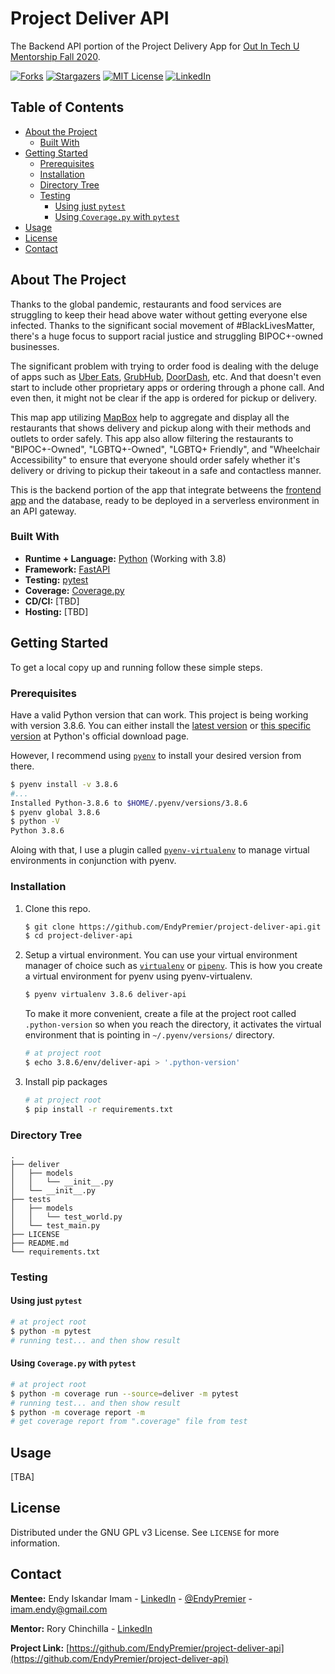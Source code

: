 <!-- PROJECT HEADER -->
# Project Deliver API

The Backend API portion of the Project Delivery App for [Out In Tech U Mentorship Fall 2020](https://outintech.com/).

<!-- PROJECT SHIELDS -->
<!--
[![Contributors][contributors-shield]][contributors-url]
[![Issues][issues-shield]][issues-url]
-->
[![Forks][forks-shield]][forks-url]
[![Stargazers][stars-shield]][stars-url]
[![MIT License][license-shield]][license-url]
[![LinkedIn][linkedin-shield]][linkedin-url]


<!-- TABLE OF CONTENTS -->
## Table of Contents

* [About the Project](#about-the-project)
  * [Built With](#built-with)
* [Getting Started](#getting-started)
  * [Prerequisites](#prerequisites)
  * [Installation](#installation)
  * [Directory Tree](#directory-tree)
  * [Testing](#testing)
    * [Using just `pytest`](#using-just-pytest)
    * [Using `Coverage.py` with `pytest`](#using-coverage.py-with-pytest)
* [Usage](#usage)
* [License](#license)
* [Contact](#contact)


<!-- ABOUT THE PROJECT -->
## About The Project

Thanks to the global pandemic, restaurants and food services are struggling to keep their head above water without getting everyone else infected. Thanks to the significant social movement of #BlackLivesMatter, there's a huge focus to support racial justice and struggling BIPOC+-owned businesses.

The significant problem with trying to order food is dealing with the deluge of apps such as [Uber Eats](https://www.ubereats.com/), [GrubHub](https://www.grubhub.com/), [DoorDash](https://www.doordash.com/), etc. And that doesn't even start to include other proprietary apps or ordering through a phone call. And even then, it might not be clear if the app is ordered for pickup or delivery.

This map app utilizing [MapBox](https://www.mapbox.com/) help to aggregate and display all the restaurants that shows delivery and pickup along with their methods and outlets to order safely. This app also allow filtering the restaurants to "BIPOC+-Owned", "LGBTQ+-Owned", "LGBTQ+ Friendly", and "Wheelchair Accessibility" to ensure that everyone should order safely whether it's delivery or driving to pickup their takeout in a safe and contactless manner.

This is the backend portion of the app that integrate betweens the [frontend app](https://github.com/EndyPremier/project-deliver-app) and the database, ready to be deployed in a serverless environment in an API gateway.


### Built With

* **Runtime + Language:** [Python](https://www.python.org/) (Working with 3.8)
* **Framework:** [FastAPI](https://fastapi.tiangolo.com/)
* **Testing:** [pytest](https://docs.pytest.org/en/stable/)
* **Coverage:** [Coverage.py](https://coverage.readthedocs.io/)
* **CD/CI:** [TBD]
* **Hosting:** [TBD]


<!-- GETTING STARTED -->
## Getting Started

To get a local copy up and running follow these simple steps.


### Prerequisites

Have a valid Python version that can work. This project is being working with version 3.8.6. You can either install the [latest version](https://www.python.org/downloads/) or [this specific version](https://www.python.org/downloads/release/python-386/) at Python's official download page.

However, I recommend using [`pyenv`](https://github.com/pyenv/pyenv) to install your desired version from there.
```sh
$ pyenv install -v 3.8.6
#...
Installed Python-3.8.6 to $HOME/.pyenv/versions/3.8.6
$ pyenv global 3.8.6
$ python -V
Python 3.8.6
```

Aloing with that, I use a plugin called [`pyenv-virtualenv`](https://github.com/pyenv/pyenv-virtualenv) to manage virtual environments in conjunction with pyenv.


### Installation

1. Clone this repo.
   ```sh
   $ git clone https://github.com/EndyPremier/project-deliver-api.git
   $ cd project-deliver-api
   ```

2. Setup a virtual environment. You can use your virtual environment manager of choice such as [`virtualenv`](https://virtualenv.pypa.io/en/latest/) or [`pipenv`](https://pipenv.pypa.io/en/latest/). This is how you create a virtual environment for pyenv using pyenv-virtualenv.
   ```sh
   $ pyenv virtualenv 3.8.6 deliver-api
   ```

   To make it more convenient, create a file at the project root called `.python-version` so when you reach the directory, it activates the virtual environment that is pointing in `~/.pyenv/versions/` directory.
   ```sh
   # at project root
   $ echo 3.8.6/env/deliver-api > '.python-version'
   ```

3. Install pip packages
   ```sh
   # at project root
   $ pip install -r requirements.txt
   ```


### Directory Tree
```
.
├── deliver
│   ├── models
│   │   └── __init__.py
│   └── __init__.py
├── tests
│   ├── models
│   │   └── test_world.py
│   └── test_main.py
├── LICENSE
├── README.md
└── requirements.txt
```


### Testing

#### Using just `pytest`
```sh
# at project root
$ python -m pytest
# running test... and then show result
```

#### Using `Coverage.py` with `pytest`
```sh
# at project root
$ python -m coverage run --source=deliver -m pytest
# running test... and then show result
$ python -m coverage report -m
# get coverage report from ".coverage" file from test
```


<!-- USAGE EXAMPLES -->
## Usage

[TBA]


<!-- LICENSE -->
## License

Distributed under the GNU GPL v3 License. See `LICENSE` for more information.


<!-- CONTACT -->
## Contact

**Mentee:** Endy Iskandar Imam - [LinkedIn][linkedin-url] - [@EndyPremier](https://twitter.com/EndyPremier) - imam.endy@gmail.com

**Mentor:** Rory Chinchilla - [LinkedIn](https://www.linkedin.com/in/r-chinchilla/)

**Project Link:** [https://github.com/EndyPremier/project-deliver-api](https://github.com/EndyPremier/project-deliver-api)


<!-- MARKDOWN LINKS & IMAGES -->
<!-- https://www.markdownguide.org/basic-syntax/#reference-style-links -->
[contributors-shield]: https://img.shields.io/github/contributors/EndyPremier/project-deliver-api.svg?style=flat-square
[contributors-url]: https://github.com/EndyPremier/project-deliver-api/graphs/contributors
[forks-shield]: https://img.shields.io/github/forks/EndyPremier/project-deliver-api.svg?style=flat-square
[forks-url]: https://github.com/EndyPremier/project-deliver-api/network/members
[stars-shield]: https://img.shields.io/github/stars/EndyPremier/project-deliver-api.svg?style=flat-square
[stars-url]: https://github.com/EndyPremier/project-deliver-api/stargazers
[issues-shield]: https://img.shields.io/github/issues/EndyPremier/project-deliver-api.svg?style=flat-square
[issues-url]: https://github.com/EndyPremier/project-deliver-api/issues
[license-shield]: https://img.shields.io/github/license/EndyPremier/project-deliver-api.svg?style=flat-square
[license-url]: https://github.com/EndyPremier/project-deliver-api/blob/master/LICENSE.txt
[linkedin-shield]: https://img.shields.io/badge/-LinkedIn-black.svg?style=flat-square&logo=linkedin&colorB=555
[linkedin-url]: https://linkedin.com/in/endy-imam
